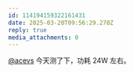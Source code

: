 ```yaml
---
id: 114194159322161431
date: 2025-03-20T09:56:29.270Z
reply: true
media_attachments: 0
---
```


[@acevs](https://mastodon.social/@acevs) 今天测了下，功耗 24W 左右。

